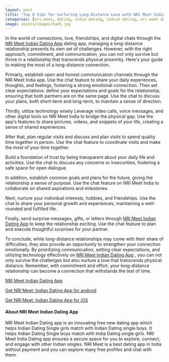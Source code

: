 ```yaml
---
layout: post
title: "Top 8 tips for nurturing Long-Distance Love with NRI Meet India"
categories: [nri-meet, dating, india dating, indian dating, nri-meet dating app]
image: assets/images/hae5.jpg
---
```


In the world of connections, love, friendships, and digital chats through the [NRI Meet Indian Dating App](https://nrimeet.app/download)
dating app, managing a long-distance relationship presents its own set of challenges. However, with the right approach, commitment, and communication, you can not only survive but thrive in a relationship that transcends physical proximity. Here's your guide to making the most of a long-distance connection.

Primarly, establish open and honest communication channels through the NRI Meet India app.
Use the chat feature to share your daily experiences, thoughts, and feelings, fostering a strong emotional connection.
Then set clear expectations: define your expectations and goals for the relationship, ensuring that both partners are on the same page.
Use the chat to discuss your plans, both short-term and long-term, to maintain a sense of direction.

Thirdly, utilize technology wisely
Leverage video calls, voice messages, and other digital tools on NRI Meet India to bridge the physical gap.
Use the app's features to share pictures, videos, and snippets of your life, creating a sense of shared experiences.

After that, plan regular visits and discuss and plan visits to spend quality time together in person.
Use the chat feature to coordinate visits and make the most of your time together.

Build a foundation of trust by being transparent about your daily life and activities.
Use the chat to discuss any concerns or insecurities, fostering a safe space for open dialogue.

In addition, establish common goals and plans for the future, giving the relationship a sense of purpose.
Use the chat feature on NRI Meet India to collaborate on shared aspirations and milestones.

Next, nurture your individual interests, hobbies, and friendships.
Use the chat to share your personal growth and experiences, maintaining a well-rounded and fulfilled life.

Finally, send surprise messages, gifts, or letters through [NRI Meet Indian Dating App](https://nrimeet.app/download)
to keep the relationship exciting.
Use the chat feature to plan and execute thoughtful surprises for your partner.

To conclude, while long-distance relationships may come with their share of difficulties, they also provide an opportunity to strengthen your connection emotionally. By prioritizing communication, setting clear expectations, and utilizing technology effectively on [NRI Meet Indian Dating App](https://nrimeet.app/download)
, you can not only survive the challenges but also nurture a love that transcends physical distance. Remember, with commitment and effort, your long-distance relationship can become a connection that withstands the test of time.

[NRI Meet Indian Dating App](https://nrimeet.app/download)

[Get NRI Meet: Indian Dating App for android](https://play.google.com/store/apps/details?id=com.koottali.app&hl=en_IN&gl=US)

[Get NRI Meet: Indian Dating App for iOS](https://apps.apple.com/us/app/nri-meet-find-meet-marry-nris/id6448742453)

#### About NRI Meet Indian Dating App

NRI Meet Indian Dating app is an innovating free new dating app which helps Indian Dating Single girls match with Indian Dating single boys. It helps Indian Dating Single boys match with India Dating single girls. NRI Meet India Dating app ensures a secure space for you to explore, connect, and engage with other Indian  singles. NRI Meet is a best dating app in India without payment and you can explore many free profiles and chat with them.
